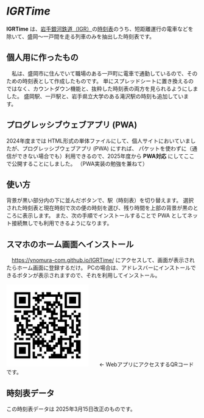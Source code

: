 # _IGRTime_
**IGRTime** は、[岩手銀河鉄道（IGR）](https://igr.jp/)の[時刻表](https://igr.jp/timetable)のうち、短距離運行の電車などを除いて、盛岡〜一戸間を走る列車のみを抽出した時刻表です。

## 個人用に作ったもの
　私は、盛岡市に住んでいて職場のある一戸町に電車で通勤しているので、そのための時刻表として作成したものです。
 単にスプレッドシートに置き換えるのではなく、カウントダウン機能と、抜粋した時刻表の両方を見られるようにしました。
 盛岡駅、一戸駅と、岩手県立大学のある滝沢駅の時刻も追加しています。

 ## プログレッシブウェブアプリ (PWA) 
  2024年度までは HTML形式の単体ファイルにして、個人サイトにおいていましたが、プログレッシブウェブアプリ (PWA) にすれば、
  パケットを使わずに（通信ができない場合でも）利用できるので、2025年度から **PWA対応** にしてここで公開することにしました。
  （PWA実装の勉強を兼ねて）
  
## 使い方
背景が黒い部分内の下に並んだボタンで、駅（時刻表）を切り替えます。
選択された時刻表と現在時刻で次の便の時刻を選び、残り時間を上部の背景が黒のところに表示します。
また、次の手順でインストールすることで PWA としてネット接続無しでも利用できるようになります。

## スマホのホーム画面へインストール
　https://ynomura-com.github.io/IGRTime/
 にアクセスして、画面が表示されたらホーム画面に登録するだけ。
 PCの場合は、アドレスバーにインストールできるボタンが表示されますので、それを利用してインストール。
 
 !["QR code"](QR_IGRTime.png)　　← WebアプリにアクセスするQRコードです。

 ## 時刻表データ
 この時刻表データは 2025年3月15日改正のものです。
 
